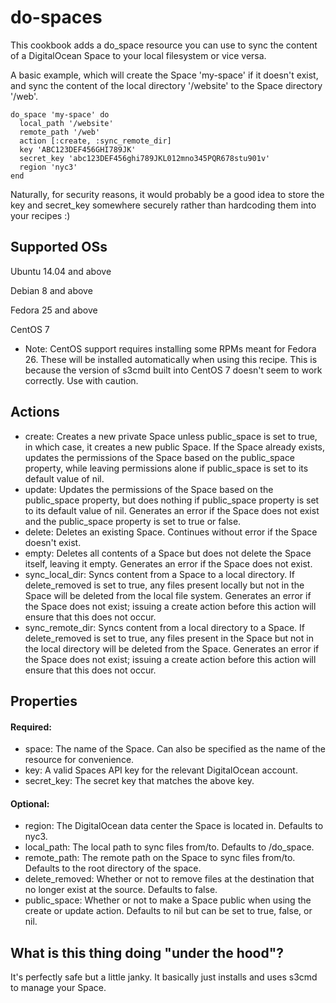 # do-spaces

This cookbook adds a do_space resource you can use to sync the content of a DigitalOcean Space to your local filesystem or vice versa.

A basic example, which will create the Space 'my-space' if it doesn't exist, and sync the content of the local directory '/website' to the Space directory '/web'.

```
do_space 'my-space' do
  local_path '/website'
  remote_path '/web'
  action [:create, :sync_remote_dir]
  key 'ABC123DEF456GHI789JK'
  secret_key 'abc123DEF456ghi789JKL012mno345PQR678stu901v'
  region 'nyc3'
end
```

Naturally, for security reasons, it would probably be a good idea to store the
key and secret_key somewhere securely rather than hardcoding them into your
recipes :)

## Supported OSs

Ubuntu 14.04 and above

Debian 8 and above

Fedora 25 and above

CentOS 7
* Note: CentOS support requires installing some RPMs meant for Fedora 26. These will be installed automatically when using this recipe. This is because the version of s3cmd built into CentOS 7 doesn't seem to work correctly. Use with caution.

## Actions

* create: Creates a new private Space unless public_space is set to true, in which case, it creates a new public Space. If the Space already exists, updates the permissions of the Space based on the public_space property, while leaving permissions alone if public_space is set to its default value of nil.
* update: Updates the permissions of the Space based on the public_space property, but does nothing if public_space property is set to its default value of nil. Generates an error if the Space does not exist and the public_space property is set to true or false.
* delete: Deletes an existing Space. Continues without error if the Space doesn't exist.
* empty: Deletes all contents of a Space but does not delete the Space itself, leaving it empty. Generates an error if the Space does not exist.
* sync_local_dir: Syncs content from a Space to a local directory. If delete_removed is set to true, any files present locally but not in the Space will be deleted from the local file system. Generates an error if the Space does not exist; issuing a create action before this action will ensure that this does not occur.
* sync_remote_dir: Syncs content from a local directory to a Space. If delete_removed is set to true, any files present in the Space but not in the local directory will be deleted from the Space. Generates an error if the Space does not exist; issuing a create action before this action will ensure that this does not occur.

## Properties

#### Required:
* space: The name of the Space. Can also be specified as the name of the resource for convenience.
* key: A valid Spaces API key for the relevant DigitalOcean account.
* secret_key: The secret key that matches the above key.

#### Optional:
* region: The DigitalOcean data center the Space is located in. Defaults to nyc3.
* local_path: The local path to sync files from/to. Defaults to /do_space.
* remote_path: The remote path on the Space to sync files from/to. Defaults to the root directory of the space.
* delete_removed: Whether or not to remove files at the destination that no longer exist at the source. Defaults to false.
* public_space: Whether or not to make a Space public when using the create or update action. Defaults to nil but can be set to true, false, or nil.

## What is this thing doing "under the hood"?

It's perfectly safe but a little janky. It basically just installs and uses s3cmd to manage your Space.
